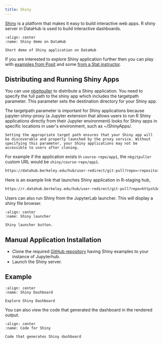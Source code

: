```yaml
---
title: Shiny
---
```


[Shiny](https://shiny.posit.co) is a platform that makes it easy to build
interactive web apps. R shiny server in DataHub is used to build interactive
dashboards.

```{figure} ../images/shiny_combined.gif
:align: center
:name: Shiny demo on DataHub

Short demo of Shiny application on DataHub
```

If you are interested to explore Shiny application further then you can play
with [examples from Posit](https://github.com/rstudio/shiny-examples) and some
[from a Stat instructor](https://github.com/gastonstat/shiny-introstats/).


## Distributing and Running Shiny Apps

You can use [nbgitpuller](nbgitpuller.md) to distribute a Shiny application. You need to specify the full path to the shiny app which includes the targetpath parameter. This parameter sets the destination directory for your Shiny app.

The targetpath parameter is important for Shiny applications because jupyter-shiny-proxy (a Jupyter extension that allows users to run R Shiny applications directly from their Jupyter environment) looks for Shiny apps in specific locations in user's environment, such as ~/ShinyApps/. 

```note
Setting the appropriate target path ensures that your Shiny app will be discoverable and properly launched by the proxy service. Without specifying this parameter, your Shiny applications may not be accessible to users after cloning.
```

For example if the application exists in `course-repo/app1`, the `nbgitpuller` custom URL would be `shiny/course-repo/app1`.

```bash
https://datahub.berkeley.edu/hub/user-redirect/git-pull?repo=<repository-url>&branch=<branch-name>&targetpath=<target-directory>
```

Here is an example link that launches Shiny application in R-staging hub,

```bash
https://r.datahub.berkeley.edu/hub/user-redirect/git-pull?repo=https%3A%2F%2Fgithub.com%2Fds-modules%2Fpolisci-3&branch=main&urlpath=shiny%2Fpolisci-3%2FModule_8_Regression%2F&targetPath=ShinyApps/polisci-3
```

Users can also run Shiny from the JupyterLab launcher. This will display a shiny file browser.

```{figure} ../images/shiny-launcher.png
:align: center
:name: Shiny launcher

Shiny launcher button.
```

## Manual Application Installation

- Clone the required [GitHub repository](https://github.com/rstudio/shiny-examples) having Shiny examples to your instance of Jupyterhub.
- Launch the Shiny server.

## Example

```{figure} ../images/shinyDashboard.PNG
:align: center
:name: Shiny Dashboard

Explore Shiny Dashboard
```

You can also view the code that generated the dashboard in the rendered output. 

```{figure} ../images/shinycode.PNG
:align: center
:name: Code for Shiny

Code that generates Shiny dashboard
```
